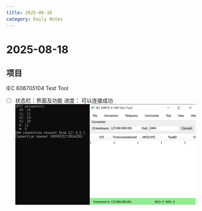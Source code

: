 ```yaml
---
title: 2025-08-18
category: Daily Notes
---
```

# 2025-08-18
## 项目
IEC 60870*5*104 Test Tool
- [ ] 状态栏：界面及功能
进度：
可以连接成功
![|435x243](./attachments/2025-08-18.webp)

